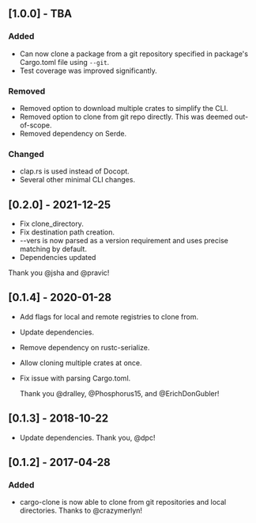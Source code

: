 ## [1.0.0] - TBA
### Added
- Can now clone a package from a git repository specified in package's Cargo.toml file using `--git`.
- Test coverage was improved significantly.

### Removed
- Removed option to download multiple crates to simplify the CLI.
- Removed option to clone from git repo directly. This was deemed out-of-scope.
- Removed dependency on Serde.

### Changed
- clap.rs is used instead of Docopt.
- Several other minimal CLI changes.


## [0.2.0] - 2021-12-25
- Fix clone_directory.
- Fix destination path creation.
- --vers is now parsed as a version requirement and uses precise matching by default.
- Dependencies updated

Thank you @jsha and @pravic!

## [0.1.4] - 2020-01-28
- Add flags for local and remote registries to clone from.
- Update dependencies.
- Remove dependency on rustc-serialize.
- Allow cloning multiple crates at once.
- Fix issue with parsing Cargo.toml.

  Thank you @dralley, @Phosphorus15, and @ErichDonGubler!

## [0.1.3] - 2018-10-22
- Update dependencies.
  Thank you, @dpc!

## [0.1.2] - 2017-04-28
### Added
- cargo-clone is now able to clone from git repositories and local directories.
  Thanks to @crazymerlyn!
